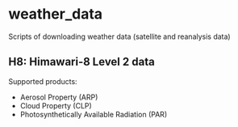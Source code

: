 # weather_data
Scripts of downloading weather data (satellite and reanalysis data)

## H8: Himawari-8 Level 2 data

Supported products:

- Aerosol Property (ARP)
- Cloud Property (CLP)
- Photosynthetically Available Radiation (PAR)

